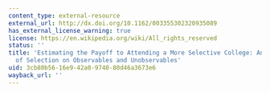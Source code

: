 ```yaml
---
content_type: external-resource
external_url: http://dx.doi.org/10.1162/003355302320935089
has_external_license_warning: true
license: https://en.wikipedia.org/wiki/All_rights_reserved
status: ''
title: 'Estimating the Payoff to Attending a More Selective College: An Application
  of Selection on Observables and Unobservables'
uid: 3cb80b56-16e9-42a0-9740-80d46a3673e6
wayback_url: ''
---
```

